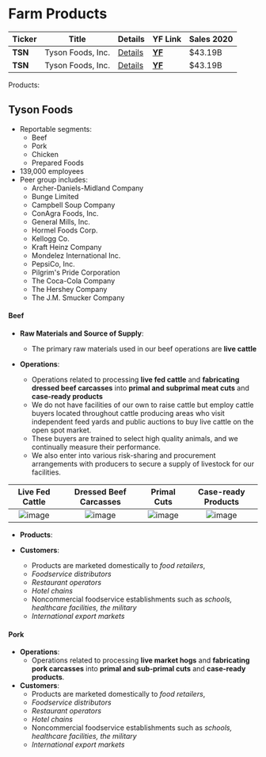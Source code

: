 # Farm Products

Ticker | Title | Details | YF Link | Sales 2020
--- | --- | --- | --- | ---
| **TSN** | Tyson Foods, Inc. | [Details](#Tyson-Foods) | **[YF](https://finance.yahoo.com/quote/TSN)** | $43.19B
| **TSN** | Tyson Foods, Inc. | [Details](#Tyson-Foods) | **[YF](https://finance.yahoo.com/quote/TSN)** | $43.19B

Products:


## Tyson Foods
- Reportable segments:
  - Beef
  - Pork
  - Chicken
  - Prepared Foods
- 139,000 employees
- Peer group includes:
  - Archer-Daniels-Midland Company
  - Bunge Limited
  - Campbell Soup Company
  - ConAgra Foods, Inc.
  - General Mills, Inc.
  - Hormel Foods Corp.
  - Kellogg Co.
  - Kraft Heinz Company
  - Mondelez International Inc.
  - PepsiCo, Inc.
  - Pilgrim's Pride Corporation
  - The Coca-Cola Company
  - The Hershey Company
  - The J.M. Smucker Company

#### Beef
- **Raw Materials and Source of Supply**:
  - The primary raw materials used in our beef operations are **live cattle**


- **Operations**:
  - Operations related to processing **live fed cattle** and **fabricating dressed beef carcasses** into **primal and subprimal meat cuts** and **case-ready products**
  - We do not have facilities of our own to raise cattle but employ cattle buyers located throughout cattle producing areas who visit independent feed yards and public auctions to buy live cattle on the open spot market.
  - These buyers are trained to select high quality animals, and we continually measure their performance.
  - We also enter into various risk-sharing and procurement arrangements with producers to secure a supply of livestock for our facilities.

| **Live Fed Cattle** | **Dressed Beef Carcasses** | **Primal Cuts** | **Case-ready Products** |
|:-------------------------:|:-------------------------:|:-------------------------:|:-------------------------:|
|![image](https://user-images.githubusercontent.com/85560091/133944409-1c00f02c-3568-415c-9acb-e09b3500a489.png) |![image](https://user-images.githubusercontent.com/85560091/133944376-5466ad10-d929-4f24-ae30-be01cc9748a7.png) |  ![image](https://user-images.githubusercontent.com/85560091/133944363-24cea9cd-caee-4750-a790-2f9f22158e5e.png)|![image](https://user-images.githubusercontent.com/85560091/133944328-a2627db9-73d2-4b09-a39c-90ce4290833c.png)|

- **Products**:

- **Customers**:
  - Products are marketed domestically to *food retailers*,
  - *Foodservice distributors*
  - *Restaurant operators*
  - *Hotel chains*
  - Noncommercial foodservice establishments such as *schools, healthcare facilities, the military*
  - *International export markets*

#### Pork
- **Operations**:
  - Operations related to processing **live market hogs** and **fabricating pork carcasses** into **primal and sub-primal cuts** and **case-ready products**.
- **Customers**:
  - Products are marketed domestically to *food retailers*,
  - *Foodservice distributors*
  - *Restaurant operators*
  - *Hotel chains*
  - Noncommercial foodservice establishments such as *schools, healthcare facilities, the military*
  - *International export markets*
